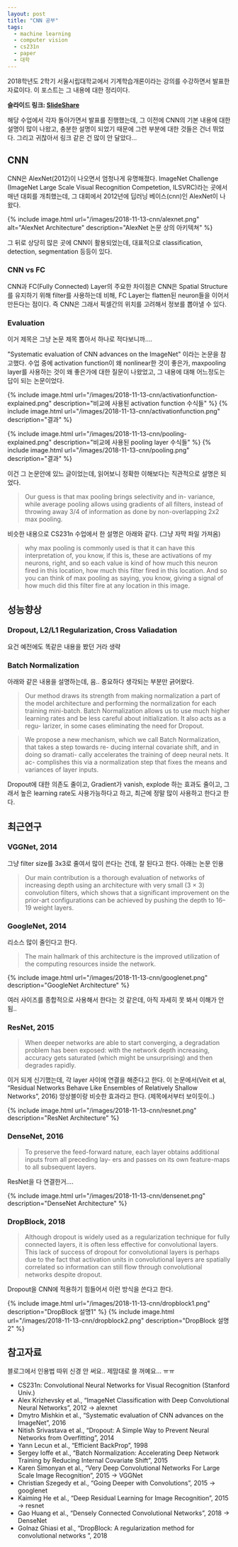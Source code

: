 ```yaml
---
layout: post
title: "CNN 공부"
tags:
  - machine learning
  - computer vision
  - cs231n
  - paper
  - 대학
---
```


2018학년도 2학기 서울시립대학교에서 기계학습개론이라는 강의를 수강하면서 발표한 자료이다. 이 포스트는 그 내용에 대한 정리이다.

**슬라이드 링크: [SlideShare](https://www.slideshare.net/JeongUkJae/cnn-122880759)**

해당 수업에서 각자 돌아가면서 발표를 진행했는데, 그 이전에 CNN의 기본 내용에 대한 설명이 많이 나왔고, 충분한 설명이 되었기 때문에 그런 부분에 대한 것들은 건너 뛰었다. 그리고 귀찮아서 링크 같은 건 많이 안 달았다...

## CNN

CNN은 AlexNet(2012)이 나오면서 엄청나게 유명해졌다. ImageNet Challenge (ImageNet Large Scale Visual Recognition Competetion, ILSVRC)라는 곳에서 매년 대회를 개최했는데, 그 대회에서 2012년에 딥러닝 베이스(cnn)인 AlexNet이 나왔다.

{% include image.html url="/images/2018-11-13-cnn/alexnet.png" alt="AlexNet Architecture" description="AlexNet 논문 상의 아키텍쳐" %}

그 뒤로 상당히 많은 곳에 CNN이 활용되었는데, 대표적으로 classification, detection, segmentation 등등이 있다.

### CNN vs FC

CNN과 FC(Fully Connected) Layer의 주요한 차이점은 CNN은 Spatial Structure를 유지하기 위해 filter를 사용하는데 비해, FC Layer는 flatten된 neuron들을 이어서 만든다는 점이다. 즉 CNN은 그래서 픽셀간의 위치를 고려해서 정보를 뽑아낼 수 있다.

### Evaluation

이거 제목은 그냥 논문 제목 뽑아서 하나로 적다보니까....

"Systematic evaluation of CNN advances on the ImageNet" 이라는 논문을 참고했다. 수업 중에 activation function이 왜 nonlinear한 것이 좋은가, maxpooling layer를 사용하는 것이 왜 좋은가에 대한 질문이 나왔었고, 그 내용에 대해 어느정도는 답이 되는 논문이었다.

{% include image.html url="/images/2018-11-13-cnn/activationfunction-explained.png" description="비교에 사용된 activation function 수식들" %}
{% include image.html url="/images/2018-11-13-cnn/activationfunction.png" description="결과" %}

{% include image.html url="/images/2018-11-13-cnn/pooling-explained.png" description="비교에 사용된 pooling layer 수식들" %}
{% include image.html url="/images/2018-11-13-cnn/pooling.png" description="결과" %}

이건 그 논문안에 있느 글이었는데, 읽어보니 정확한 이해보다는 직관적으로 설명은 되었다.

> Our guess is that max pooling brings selectivity and in- variance, while average pooling allows using gradients of all filters, instead of throwing away 3/4 of information as done by non-overlapping 2x2 max pooling.

비슷한 내용으로 CS231n 수업에서 한 설명은 아래와 같다. (그냥 자막 파일 가져옴)

> why max pooling is commonly used is that it can have this interpretation of, you know, if this is, these are activations of my neurons, right, and so each value is kind of how much this neuron fired in this location, how much this filter fired in this location. And so you can think of max pooling as saying, you know, giving a signal of how much did this filter fire at any location in this image.

## 성능향상

### Dropout, L2/L1 Regularization, Cross Valiadation

요건 예전에도 똑같은 내용을 봤던 거라 생략

### Batch Normalization

아래와 같은 내용을 설명하는데, 음.. 중요하다 생각되는 부분만 긁어왔다.

> Our method draws its strength from making normalization a part of the model architecture and performing the normalization for each training mini-batch. Batch Normalization allows us to use much higher learning rates and be less careful about initialization. It also acts as a regu- larizer, in some cases eliminating the need for Dropout.

> We propose a new mechanism, which we call Batch Normalization, that takes a step towards re- ducing internal covariate shift, and in doing so dramati- cally accelerates the training of deep neural nets. It ac- complishes this via a normalization step that fixes the means and variances of layer inputs.

Dropout에 대한 의존도 줄이고, Gradient가 vanish, explode 하는 효과도 줄이고, 그래서 높은 learning rate도 사용가능하다고 하고, 최근에 정말 많이 사용하고 한다고 한다.

## 최근연구

### VGGNet, 2014

그냥 filter size를 3x3로 줄여서 많이 쓴다는 건데, 잘 된다고 한다. 아래는 논문 인용

> Our main contribution is a thorough evaluation of networks of increasing depth using an architecture with very small (3 × 3) convolution filters, which shows that a significant improvement on the prior-art configurations can be achieved by pushing the depth to 16–19 weight layers.

### GoogleNet, 2014

리소스 많이 줄인다고 한다.

> The main hallmark of this architecture is the improved utilization of the computing resources inside the network.

{% include image.html url="/images/2018-11-13-cnn/googlenet.png" description="GoogleNet Architecture" %}

여러 사이즈를 종합적으로 사용해서 한다는 것 같은데, 아직 자세히 못 봐서 이해가 안됨..

### ResNet, 2015

> When deeper networks are able to start converging, a degradation problem has been exposed: with the network depth increasing, accuracy gets saturated (which might be unsurprising) and then degrades rapidly.

이거 되게 신기했는데, 각 layer 사이에 연결을 해준다고 한다. 이 논문에서(Veit et al, “Residual Networks Behave Like Ensembles of Relatively Shallow Networks”, 2016) 앙상블이랑 비슷한 효과라고 한다. (제목에서부터 보이듯이..)

{% include image.html url="/images/2018-11-13-cnn/resnet.png" description="ResNet Architecture" %}

### DenseNet, 2016

> To preserve the feed-forward nature, each layer obtains additional inputs from all preceding lay- ers and passes on its own feature-maps to all subsequent layers.

ResNet을 다 연결한거....

{% include image.html url="/images/2018-11-13-cnn/densenet.png" description="DenseNet Architecture" %}

### DropBlock, 2018

> Although dropout is widely used as a regularization technique for fully connected layers, it is often less effective for convolutional layers. This lack of success of dropout for convolutional layers is perhaps due to the fact that activation units in convolutional layers are spatially correlated so information can still flow through convolutional networks despite dropout.

Dropout을 CNN에 적용하기 힘들어서 이런 방식을 쓴다고 한다.

{% include image.html url="/images/2018-11-13-cnn/dropblock1.png" description="DropBlock 설명1" %}
{% include image.html url="/images/2018-11-13-cnn/dropblock2.png" description="DropBlock 설명2" %}

## 참고자료

블로그에서 인용법 따위 신경 안 써요.. 제맘대로 쓸 꺼예요... ㅠㅠ

* CS231n: Convolutional Neural Networks for Visual Recognition (Stanford Univ.)
* Alex Krizhevsky et al., “ImageNet Classification with Deep Convolutional Neural Networks”, 2012 -> alexnet
* Dmytro Mishkin et al., “Systematic evaluation of CNN advances on the ImageNet”, 2016
* Nitish Srivastava et al., “Dropout: A Simple Way to Prevent Neural Networks from Overfitting”, 2014
* Yann Lecun et al., “Efficient BackProp”, 1998
* Sergey Ioffe et al., “Batch Normalization: Accelerating Deep Network Training by Reducing Internal Covariate Shift”, 2015
* Karen Simonyan et al., “Very Deep Convolutional Networks For Large Scale Image Recognition”, 2015 -> VGGNet
* Christian Szegedy et al., “Going Deeper with Convolutions”, 2015 -> googlenet
* Kaiming He et al., “Deep Residual Learning for Image Recognition”, 2015 -> resnet
* Gao Huang et al., “Densely Connected Convolutional Networks”, 2018 -> DenseNet
* Golnaz Ghiasi et al., “DropBlock: A regularization method for convolutional networks ”, 2018
